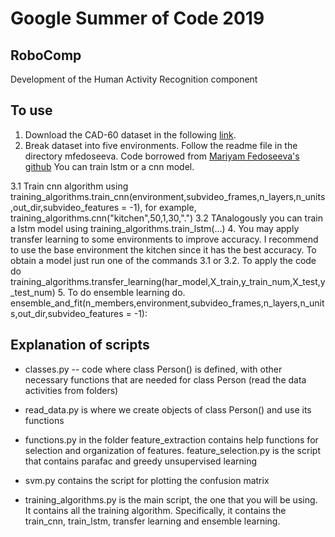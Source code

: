 # Google Summer of Code 2019
## RoboComp
Development of the Human Activity Recognition component

## To use

 1. Download the CAD-60 dataset in the following [link](http://pr.cs.cornell.edu/humanactivities/data.php).
 2. Break dataset into five environments. Follow the readme file in the directory mfedoseeva. Code borrowed from [Mariyam Fedoseeva's github](https://github.com/mfedoseeva/GSOC19-har-project-robocomp) 
 You can train lstm or a cnn model.
 
 3.1 Train cnn algorithm using training_algorithms.train_cnn(environment,subvideo_frames,n_layers,n_units,out_dir,subvideo_features = -1), for example, training_algorithms.cnn("kitchen",50,1,30,".")
 3.2 TAnalogously you can train a lstm model using training_algorithms.train_lstm(...)
 4. You may apply transfer learning to some environments to improve accuracy. I recommend to use the base environment the kitchen since it has the best accuracy. To obtain a model just run one of the commands 3.1 or 3.2. To apply the code do training_algorithms.transfer_learning(har_model,X_train,y_train_num,X_test,y_test_num)
 5. To do ensemble learning do. ensemble_and_fit(n_members,environment,subvideo_frames,n_layers,n_units,out_dir,subvideo_features = -1):
 
 
 

## Explanation of scripts
- classes.py -- code where class Person() is defined, with other necessary functions that are needed for class Person (read the data activities from folders)

- read_data.py is where we create objects of class Person() and use its functions

- functions.py in the folder feature_extraction contains help functions for selection and organization of features. feature_selection.py is the script that contains parafac and greedy unsupervised learning

- svm.py contains the script for plotting the confusion matrix

- training_algorithms.py is the main script, the one that you will be using. It contains all the training algorithm. Specifically, it contains the train_cnn, train_lstm, transfer learning and ensemble learning.
